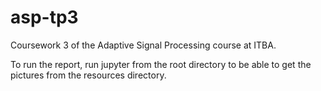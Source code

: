 # asp-tp3
Coursework 3 of the Adaptive Signal Processing course at ITBA.

To run the report, run jupyter from the root directory to be able to get the pictures from the resources directory.